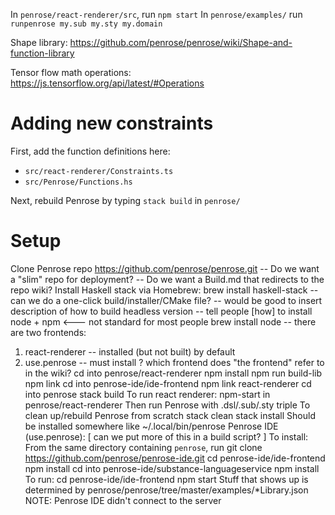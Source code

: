 In `penrose/react-renderer/src`, run `npm start`
In `penrose/examples/` run `runpenrose my.sub my.sty my.domain`

Shape library:
https://github.com/penrose/penrose/wiki/Shape-and-function-library

Tensor flow math operations:
https://js.tensorflow.org/api/latest/#Operations

# Adding new constraints

First, add the function definitions here:

* `src/react-renderer/Constraints.ts`
* `src/Penrose/Functions.hs`

Next, rebuild Penrose by typing `stack build` in `penrose/`

# Setup

Clone Penrose repo https://github.com/penrose/penrose.git
  -- Do we want a "slim" repo for deployment?
-- Do we want a Build.md that redirects to the repo wiki?
Install Haskell stack via Homebrew: brew install haskell-stack
-- can we do a one-click build/installer/CMake file?
-- would be good to insert description of how to build headless version
-- tell people [how] to install node + npm <--- not standard for most people
   brew install node
-- there are two frontends:
   1. react-renderer -- installed (but not built) by default
   2. use.penrose -- must install
? which frontend does "the frontend" refer to in the wiki?
   cd into penrose/react-renderer
   npm install
   npm run build-lib
   npm link
   cd into penrose-ide/ide-frontend
   npm link react-renderer
   cd into penrose
   stack build
   To run react renderer:
      npm-start in penrose/react-renderer
   Then run Penrose with .dsl/.sub/.sty triple
   To clean up/rebuild Penrose from scratch
      stack clean
      stack install
   Should be installed somewhere like ~/.local/bin/penrose
Penrose IDE (use.penrose): [ can we put more of this in a build script? ]
  To install:
     From the same directory containing `penrose`, run
        git clone https://github.com/penrose/penrose-ide.git
        cd penrose-ide/ide-frontend
        npm install
        cd into penrose-ide/substance-languageservice
        npm install
  To run:
     cd penrose-ide/ide-frontend
     npm start
   Stuff that shows up is determined by penrose/penrose/tree/master/examples/*Library.json
  NOTE: Penrose IDE didn't connect to the server
